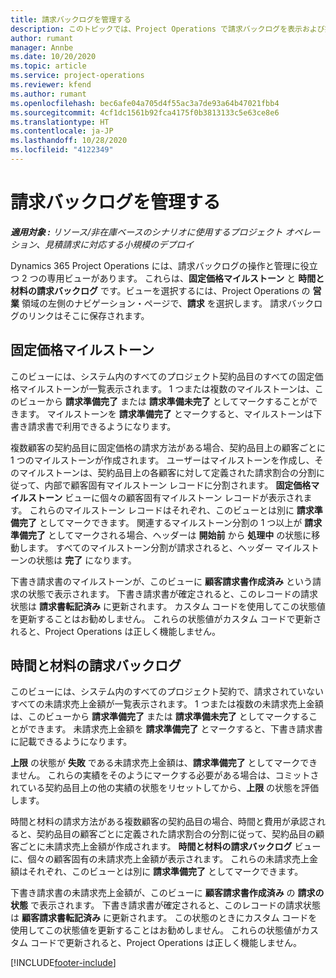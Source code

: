 ```yaml
---
title: 請求バックログを管理する
description: このトピックでは、Project Operations で請求バックログを表示および操作する方法について説明します。
author: rumant
manager: Annbe
ms.date: 10/20/2020
ms.topic: article
ms.service: project-operations
ms.reviewer: kfend
ms.author: rumant
ms.openlocfilehash: bec6afe04a705d4f55ac3a7de93a64b47021fbb4
ms.sourcegitcommit: 4cf1dc1561b92fca4175f0b3813133c5e63ce8e6
ms.translationtype: HT
ms.contentlocale: ja-JP
ms.lasthandoff: 10/28/2020
ms.locfileid: "4122349"
---
```

# <a name="manage-the-billing-backlog"></a>請求バックログを管理する

_**適用対象 :** リソース/非在庫ベースのシナリオに使用するプロジェクト オペレーション、見積請求に対応する小規模のデプロイ_

Dynamics 365 Project Operations には、請求バックログの操作と管理に役立つ 2 つの専用ビューがあります。 これらは、**固定価格マイルストーン** と **時間と材料の請求バックログ** です。ビューを選択するには、Project Operations の **営業** 領域の左側のナビゲーション・ページで、**請求** を選択します。 請求バックログのリンクはそこに保存されます。

## <a name="fixed-price-milestones"></a>固定価格マイルストーン

このビューには、システム内のすべてのプロジェクト契約品目のすべての固定価格マイルストーンが一覧表示されます。 1 つまたは複数のマイルストーンは、このビューから **請求準備完了** または **請求準備未完了** としてマークすることができます。 マイルストーンを **請求準備完了** とマークすると、マイルストーンは下書き請求書で利用できるようになります。

複数顧客の契約品目に固定価格の請求方法がある場合、契約品目上の顧客ごとに 1 つのマイルストーンが作成されます。 ユーザーはマイルストーンを作成し、そのマイルストーンは、契約品目上の各顧客に対して定義された請求割合の分割に従って、内部で顧客固有マイルストーン レコードに分割されます。 **固定価格マイルストーン** ビューに個々の顧客固有マイルストーン レコードが表示されます。 これらのマイルストーン レコードはそれぞれ、このビューとは別に **請求準備完了** としてマークできます。 関連するマイルストーン分割の 1 つ以上が **請求準備完了** としてマークされる場合、ヘッダーは **開始前** から **処理中** の状態に移動します。 すべてのマイルストーン分割が請求されると、ヘッダー マイルストーンの状態は **完了** になります。

下書き請求書のマイルストーンが、このビューに **顧客請求書作成済み** という請求の状態で表示されます。 下書き請求書が確定されると、このレコードの請求状態は **請求書転記済み** に更新されます。 カスタム コードを使用してこの状態値を更新することはお勧めしません。 これらの状態値がカスタム コードで更新されると、Project Operations は正しく機能しません。

## <a name="time-and-material-billing-backlog"></a>時間と材料の請求バックログ

このビューには、システム内のすべてのプロジェクト契約で、請求されていないすべての未請求売上金額が一覧表示されます。 1 つまたは複数の未請求売上金額は、このビューから **請求準備完了** または **請求準備未完了** としてマークすることができます。 未請求売上金額を **請求準備完了** とマークすると、下書き請求書に記載できるようになります。

**上限** の状態が **失敗** である未請求売上金額は、**請求準備完了** としてマークできません。 これらの実績をそのようにマークする必要がある場合は、コミットされている契約品目上の他の実績の状態をリセットしてから、**上限** の状態を評価します。

時間と材料の請求方法がある複数顧客の契約品目の場合、時間と費用が承認されると、契約品目の顧客ごとに定義された請求割合の分割に従って、契約品目の顧客ごとに未請求売上金額が作成されます。 **時間と材料の請求バックログ** ビューに、個々の顧客固有の未請求売上金額が表示されます。 これらの未請求売上金額はそれぞれ、このビューとは別に **請求準備完了** としてマークできます。

下書き請求書の未請求売上金額が、このビューに **顧客請求書作成済み** の **請求の状態** で表示されます。 下書き請求書が確定されると、このレコードの請求状態は **顧客請求書転記済み** に更新されます。 この状態のときにカスタム コードを使用してこの状態値を更新することはお勧めしません。 これらの状態値がカスタム コードで更新されると、Project Operations は正しく機能しません。


[!INCLUDE[footer-include](../includes/footer-banner.md)]